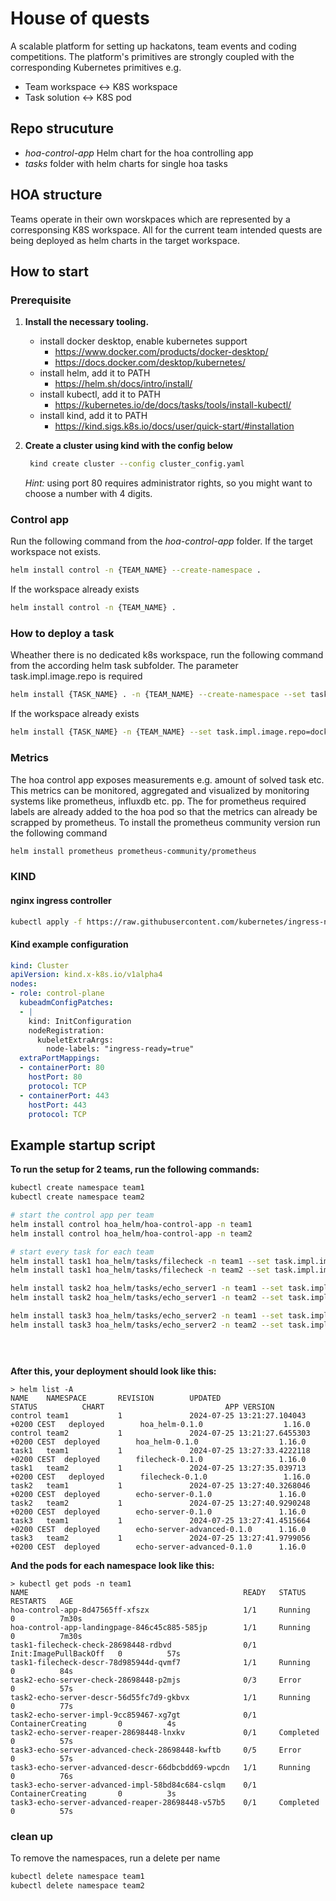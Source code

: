 # House of quests 

A scalable platform for setting up hackatons, team events and coding competitions. The platform's primitives are strongly coupled with the corresponding Kubernetes primitives e.g.

- Team workspace <-> K8S workspace
- Task solution <-> K8S pod


## Repo strucuture

* _hoa-control-app_ Helm chart for the hoa controlling app
* _tasks_ folder with helm charts for single hoa tasks

## HOA structure

Teams operate in their own worskpaces which are represented by a corresponsing K8S workspace. All for the current team intended quests are being deployed as helm charts in the target workspace.

## How to start

### Prerequisite

1. **Install the necessary tooling.**
   * install docker desktop, enable kubernetes support 
     * https://www.docker.com/products/docker-desktop/
     * https://docs.docker.com/desktop/kubernetes/
   * install helm, add it to PATH
     * https://helm.sh/docs/intro/install/
   * install kubectl, add it to PATH
     * https://kubernetes.io/de/docs/tasks/tools/install-kubectl/
   * install kind, add it to PATH
     * https://kind.sigs.k8s.io/docs/user/quick-start/#installation

2. **Create a cluster using kind with the config below**
    ```sh
     kind create cluster --config cluster_config.yaml
    ```
   _Hint:_ using port 80 requires administrator rights, so you might want to choose a number with 4 digits.
### Control app

Run the following command from the _hoa-control-app_ folder.
If the target workspace not exists.

```sh
helm install control -n {TEAM_NAME} --create-namespace .
```

If the workspace already exists
```sh
helm install control -n {TEAM_NAME} .
```


### How to deploy a task

Wheather there is no dedicated k8s workspace, run the following command from the according helm task subfolder. The parameter task.impl.image.repo is required 
```sh
helm install {TASK_NAME} . -n {TEAM_NAME} --create-namespace --set task.impl.image.repo=dockerRepository
```

If the workspace already exists
```sh
helm install {TASK_NAME} -n {TEAM_NAME} --set task.impl.image.repo=dockerRepository .
```


### Metrics

The hoa control app exposes measurements e.g. amount of solved task etc. This metrics can be monitored, aggregated and visualized by monitoring systems like prometheus, influxdb etc. pp. 
The for prometheus required labels are already added to the hoa pod so that the metrics can already be scrapped by prometheus. To install the prometheus community version run the following command 

```sh
helm install prometheus prometheus-community/prometheus
```

### KIND
#### nginx ingress controller

```sh
kubectl apply -f https://raw.githubusercontent.com/kubernetes/ingress-nginx/main/deploy/static/provider/kind/deploy.yaml
```

#### Kind example configuration

```yaml
kind: Cluster
apiVersion: kind.x-k8s.io/v1alpha4
nodes:
- role: control-plane
  kubeadmConfigPatches:
  - |
    kind: InitConfiguration
    nodeRegistration:
      kubeletExtraArgs:
        node-labels: "ingress-ready=true"
  extraPortMappings:
  - containerPort: 80
    hostPort: 80
    protocol: TCP
  - containerPort: 443
    hostPort: 443
    protocol: TCP
```

## Example startup script

**To run the setup for 2 teams, run the following commands:**

```sh
kubectl create namespace team1 
kubectl create namespace team2

# start the control app per team
helm install control hoa_helm/hoa-control-app -n team1
helm install control hoa_helm/hoa-control-app -n team2

# start every task for each team
helm install task1 hoa_helm/tasks/filecheck -n team1 --set task.impl.image.repo=dockerRepository
helm install task1 hoa_helm/tasks/filecheck -n team2 --set task.impl.image.repo=dockerRepository

helm install task2 hoa_helm/tasks/echo_server1 -n team1 --set task.impl.image.repo=dockerRepository
helm install task2 hoa_helm/tasks/echo_server1 -n team2 --set task.impl.image.repo=dockerRepository

helm install task3 hoa_helm/tasks/echo_server2 -n team1 --set task.impl.image.repo=dockerRepository
helm install task3 hoa_helm/tasks/echo_server2 -n team2 --set task.impl.image.repo=dockerRepository


 
```

**After this, your deployment should look like this:**
```text
> helm list -A
NAME    NAMESPACE       REVISION        UPDATED                                 STATUS          CHART                           APP VERSION
control team1           1               2024-07-25 13:21:27.104043 +0200 CEST   deployed        hoa_helm-0.1.0                  1.16.0
control team2           1               2024-07-25 13:21:27.6455303 +0200 CEST  deployed        hoa_helm-0.1.0                  1.16.0
task1   team1           1               2024-07-25 13:27:33.4222118 +0200 CEST  deployed        filecheck-0.1.0                 1.16.0
task1   team2           1               2024-07-25 13:27:35.039713 +0200 CEST   deployed        filecheck-0.1.0                 1.16.0
task2   team1           1               2024-07-25 13:27:40.3268046 +0200 CEST  deployed        echo-server-0.1.0               1.16.0
task2   team2           1               2024-07-25 13:27:40.9290248 +0200 CEST  deployed        echo-server-0.1.0               1.16.0
task3   team1           1               2024-07-25 13:27:41.4515664 +0200 CEST  deployed        echo-server-advanced-0.1.0      1.16.0
task3   team2           1               2024-07-25 13:27:41.9799056 +0200 CEST  deployed        echo-server-advanced-0.1.0      1.16.0
```
**And the pods for each namespace look like this:**
```text
> kubectl get pods -n team1
NAME                                                READY   STATUS                  RESTARTS   AGE
hoa-control-app-8d47565ff-xfszx                     1/1     Running                 0          7m30s
hoa-control-app-landingpage-846c45c885-585jp        1/1     Running                 0          7m30s
task1-filecheck-check-28698448-rdbvd                0/1     Init:ImagePullBackOff   0          57s
task1-filecheck-descr-78d985944d-qvmf7              1/1     Running                 0          84s
task2-echo-server-check-28698448-p2mjs              0/3     Error                   0          57s
task2-echo-server-descr-56d55fc7d9-gkbvx            1/1     Running                 0          77s
task2-echo-server-impl-9cc859467-xg7gt              0/1     ContainerCreating       0          4s
task2-echo-server-reaper-28698448-lnxkv             0/1     Completed               0          57s
task3-echo-server-advanced-check-28698448-kwftb     0/5     Error                   0          57s
task3-echo-server-advanced-descr-66dbcbdd69-wpcdn   1/1     Running                 0          76s
task3-echo-server-advanced-impl-58bd84c684-cslqm    0/1     ContainerCreating       0          3s
task3-echo-server-advanced-reaper-28698448-v57b5    0/1     Completed               0          57s
```

### clean up
To remove the namespaces, run a delete per name 
```sh
kubectl delete namespace team1 
kubectl delete namespace team2

```